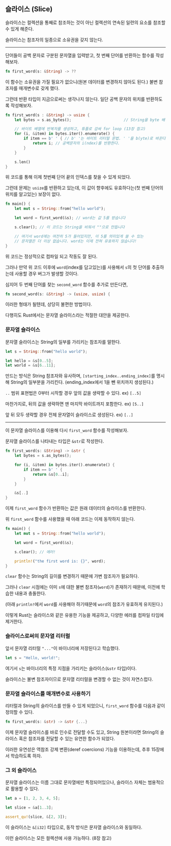 ## 슬라이스 (Slice)

슬라이스는 컬렉션을 통째로 참조하는 것이 아닌 컬렉션의 연속된 일련의 요소를 참조할 수 있게 해준다.

슬라이스는 참조자의 일종으로 소유권을 갖지 않는다.

---

단어들이 공백 문자로 구분된 문자열을 입력받고, 첫 번째 단어를 반환하는 함수를 작성해보자.

```rust
fn first_word(s: &String) -> ??
```

이 함수는 소유권을 가질 필요가 없으니(원본 데이터를 변경하지 않아도 된다.) 불변 참조자를 매개변수로 갖게 했다.

그런데 반환 타입이 지금으로써는 생각나지 않는다. 일단 공백 문자의 위치를 반환하도록 작성해보자.

```rust
fn first_word(s : &String) -> usize {
    let bytes = s.as_bytes();                       // String을 byte 배열로 변환한다.

    // 바이트 배열에 반복자를 생성하고, 튜플로 감싸 for loop (13장 참고)
    for (i, &item) in bytes.iter().enumerate() {
        if item == b' ' { // b' '는 바이트 리터럴 문법. ' '을 b(yte)로 바꾼다.
            return i; // 공백문자의 i(ndex)를 반환한다.
        }
    }

    s.len()
}
```

위 코드를 통해 이제 첫번째 단어 끝의 인덱스를 찾을 수 있게 되었다.

그런데 문제는 `usize`를 반환하고 있는데, 이 값이 향후에도 유효하다는(첫 번째 단어의 위치를 알고있는) 보장이 없다.

```rust
fn main() {
    let mut s = String::from("hello world");

    let word = first_word(&s); // word는 값 5를 받습니다

    s.clear(); // 이 코드는 String을 비워서 ""으로 만듭니다

    // 여기서 word에는 여전히 5가 들어있지만, 이 5를 의미있게 쓸 수 있는
    // 문자열은 더 이상 없습니다. word는 이제 전혀 유효하지 않습니다!
}
```

위 코드는 정상적으로 컴파일 되고 작동도 잘 된다.

그러나 만약 위 코드 이후에 `word`(index를 담고있는)를 사용해서 `s`의 첫 단어를 추출하는데 사용할 경우 버그가 발생할 것이다.

심지어 두 번째 단어를 찾는 `second_word` 함수를 추가로 만든다면,

```rust
fn second_word(s: &String) -> (usize, usize) {
```

이러한 형태가 될텐데, 상당히 불편한 방법이다.

다행히도 Rust에서는 문자열 슬라이스라는 적절한 대안을 제공한다.

### 문자열 슬라이스

문자열 슬라이스는 String의 일부를 가리키는 참조자를 말한다.

```rust
let s = String::from("hello world");

let hello = &s[0..5];
let world = &s[6..11];
```

만드는 방식은 String 참조자와 유사하며, `[starting_index..ending_index]`를 명시해 String의 일부분을 가리킨다. (ending_index에서 1을 뺀 위치까지 생성된다.)

`..` 범위 표현법은 0부터 시작할 경우 앞의 값을 생략할 수 있다. ex) `[..5]`

마찬가지로, 뒤의 값을 생략하면 맨 마지막 바이트까지 포함한다. ex) `[5..]`

앞 뒤 모두 생략할 경우 전체 문자열이 슬라이스로 생성된다. ex) `[..]`

---

이 문자열 슬라이스를 이용해 다시 `first_word` 함수를 작성해보자.

문자열 슬라이스를 나타내는 타입은 `&str`로 작성한다.

```rust
fn first_word(s: &String) -> &str {
    let bytes = s.as_bytes();

    for (i, &item) in bytes.iter().enumerate() {
        if item == b' ' {
            return &s[0..i];
        }
    }

    &s[..]
}
```

이제 `first_word` 함수가 반환하는 값은 원래 데이터의 슬라이스를 반환한다.

위 `first_word` 함수를 사용했을 때 아래 코드는 이제 동작하지 않는다.

```rust
fn main() {
    let mut s = String::from("hello world");

    let word = first_word(&s);

    s.clear(); // 에러!

    println!("the first word is: {}", word);
}
```

`clear` 함수는 String의 길이를 변경하기 때문에 가변 참조자가 필요하다.

그러나 `clear` 시점에는 이미 `s`에 대한 불변 참조자(`word`)가 존재하기 때문에, 이전에 학습한 내용과 충돌한다.

(아래 `println!`에서 `word`를 사용해야 하기때문에 `word`의 참조가 유효하게 유지된다.)

이렇게 Rust는 슬라이스와 같은 유용한 기능을 제공하고, 다양한 에러를 컴파일 타임에 제거한다.

### 슬라이스로써의 문자열 리터럴

앞서 문자열 리터럴 `"..."`이 바이너리에 저장된다고 학습했다.

```rust
let s = "Hello, world!";
```

여기서 `s`는 바이너리의 특정 지점을 가리키는 슬라이스(`&str` 타입)이다.

슬라이스는 불변 참조자이므로 문자열 리터럴을 변경할 수 없는 것이 자연스럽다.

### 문자열 슬라이스를 매개변수로 사용하기

리터럴과 String의 슬라이스를 만들 수 있게 되었으니, `first_word` 함수를 다음과 같이 정의할 수 있다.

```rust
fn first_word(s: &str) -> &str {...}
```

이제 문자열 슬라이스를 바로 인수로 전달할 수도 있고, String 원본이라면 String의 슬라이스 혹은 참조자를 전달할 수 있는 유연한 함수가 되었다.

이러한 유연성은 역참조 강제 변환(deref coercions) 기능을 이용하는데, 추후 15장에서 학습하도록 하자.

### 그 외 슬라이스

문자열 슬라이스는 이름 그대로 문자열에만 특정되어있으나, 슬라이스 자체는 범용적으로 활용할 수 있다.

```rust
let a = [1, 2, 3, 4, 5];

let slice = &a[1..3];

assert_qu!(slice, &[2, 3]);
```

이 슬라이스는 `&[i32]` 타입으로, 동작 방식은 문자열 슬라이스와 동일하다.

이런 슬라이스는 모든 컬렉션에 사용 가능하다. (8장 참고)
